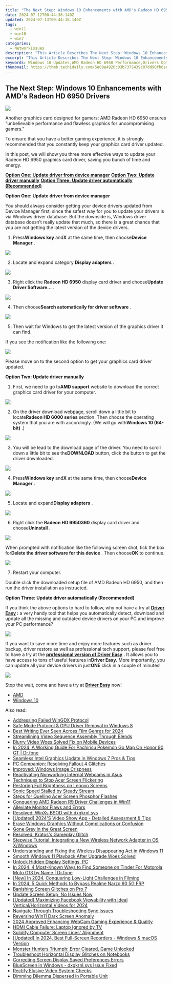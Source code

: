 ```yaml
---
title: "The Next Step: Windows 10 Enhancements with AMD's Radeon HD 6950 Drivers"
date: 2024-07-12T00:44:38.140Z
updated: 2024-07-13T00:44:38.140Z
tags:
  - win11
  - win10
  - win7
categories:
  - NetworkIssues
description: "This Article Describes The Next Step: Windows 10 Enhancements with AMD's Radeon HD 6950 Drivers"
excerpt: "This Article Describes The Next Step: Windows 10 Enhancements with AMD's Radeon HD 6950 Drivers"
keywords: Windows 10 Updates,AMD Radeon HD 6950 Performance,Drivers Optimization,AMD Graphics Card Compatibility,Radeon Drivers Windows 10,Graphics Card Upgrades,Gaming Performance Enhancement
thumbnail: https://thmb.techidaily.com/5e09a4926c03b7375439c87dd90fb6aec125852037ee13474e8f33d11312ce4c.jpg
---
```


## The Next Step: Windows 10 Enhancements with AMD's Radeon HD 6950 Drivers

![](https://images.drivereasy.com/wp-content/uploads/2017/01/img_587c9381d5cd7.jpg)
  
 Another graphics card designed for gamers: AMD Radeon HD 6950 ensures “unbelievable performance and flawless graphics for uncompromising gamers.”
  
 To ensure that you have a better gaming experience, it is strongly recommended that you constantly keep your graphics card driver updated.
  
 In this post, we will show you three more effective ways to update your Radeon HD 6950 graphics card driver, saving you bunch of time and energy.  
  
[**Option One: Update driver from device manager**](#1)
[**Option Two: Update driver manually**](#2)
[**Option Three: Update driver automatically (Recommended)**](#3)
  
 **Option One: Update driver from device manager**
  
 You should always consider getting your device drivers updated from Device Manager first, since the safest way for you to update your drivers is via Windows driver database. But the downside is, Windows driver database doesn’t really update that much, so there is a great chance that you are not getting the latest version of the device drivers.
  
 1) Press**Windows key** and**X** at the same time, then choose**Device Manager** .
  
![](https://images.drivereasy.com/wp-content/uploads/2017/01/img_586b799d15ed0.png)

 2) Locate and expand category **Display adapters** .
  
![](https://images.drivereasy.com/wp-content/uploads/2016/12/img_58633888b815f.jpg)

 3) Right click the **Radeon HD 6950**  display card driver and choose**Update Driver Software…** .  
  
![](https://images.drivereasy.com/wp-content/uploads/2016/12/img_58633adf15869.jpg)
  
 4) Then choose**Search automatically for driver software** .
  
![](https://images.drivereasy.com/wp-content/uploads/2016/12/img_58633bb7037e2.jpg)
  
 5) Then wait for Windows to get the latest version of the graphics driver it can find.
  
 If you see the notification like the following one:  
  
![](https://images.drivereasy.com/wp-content/uploads/2016/12/img_58633c3acc5d9.png)
  
 Please move on to the second option to get your graphics card driver updated.
  
 **Option Two: Update driver manually**
  
 1) First, we need to go to**AMD support** website to download the correct graphics card driver for your computer.
  
![](https://images.drivereasy.com/wp-content/uploads/2017/01/img_587c97e46d334.jpg)
  
 2) On the driver download webpage, scroll down a little bit to locate**Radeon HD 6000 series** section. Then choose the operating system that you are with accordingly. (We will go with**Windows 10 (64-bit)** .)

![](https://images.drivereasy.com/wp-content/uploads/2017/01/img_587c9803865c0.png)

 3) You will be lead to the download page of the driver. You need to scroll down a little bit to see the**DOWNLOAD** button, click the button to get the driver downloaded.  
  
![](https://images.drivereasy.com/wp-content/uploads/2017/01/img_587c9870672e8.jpg)

 4) Press**Windows key** and**X** at the same time, then choose**Device Manager** .
  
![](https://images.drivereasy.com/wp-content/uploads/2016/12/img_58633847649da.png)

 5) Locate and expand**Display adapters** .
  
![](https://images.drivereasy.com/wp-content/uploads/2016/12/img_58633888b815f.jpg)
  
 6) Right click the **Radeon HD 6950360** display card driver and choose**Uninstall** .
  
![](https://images.drivereasy.com/wp-content/uploads/2016/12/img_58633ead50985.jpg)

 When prompted with notification like the following screen shot, tick the box for**Delete the driver software for this device** . Then choose**OK** to continue.
  
![](https://images.drivereasy.com/wp-content/uploads/2016/12/img_5860d243e91ce.png)

 7) Restart your computer.
  
 Double click the downloaded setup file of AMD Radeon HD 6950, and then run the driver installation as instructed.
  
 **Option Three: Update driver automatically (Recommended)**
  
 If you think the above options to hard to follow, why not have a try at **[Driver Easy](https://tools.techidaily.com/drivereasy/download/) :** a very handy tool that helps you automatically detect, download and update all the missing and outdated device drivers on your PC and improve your PC performance?
  
![](https://images.drivereasy.com/wp-content/uploads/2017/04/img_58e89e907fb3f.png)

 If you want to save more time and enjoy more features such as driver backup, driver restore as well as professional tech support, please feel free to have a try at the [**professional version of Driver Easy**](https://tools.techidaily.com/drivereasy/download/) . It allows you to have access to tons of useful features in**Driver Easy.** More importantly, you can update all your device drivers in just**ONE** click in a couple of minutes!
  
![](https://images.drivereasy.com/wp-content/uploads/2017/04/img_58e89f1fa616d.jpg)
  
 Stop the wait, come and have a try at [**Driver Easy**](https://tools.techidaily.com/drivereasy/download/) now!

* [AMD](https://tools.techidaily.com/drivereasy/download/)
* [Windows 10](https://tools.techidaily.com/drivereasy/download/)

<ins class="adsbygoogle"
     style="display:block"
     data-ad-format="autorelaxed"
     data-ad-client="ca-pub-7571918770474297"
     data-ad-slot="1223367746"></ins>



<ins class="adsbygoogle"
     style="display:block"
     data-ad-client="ca-pub-7571918770474297"
     data-ad-slot="8358498916"
     data-ad-format="auto"
     data-full-width-responsive="true"></ins>



<span class="atpl-alsoreadstyle">Also read:</span>
<div><ul>
<li><a href="https://network-issues.techidaily.com/addressing-failed-wingdx-protocol/"><u>Addressing Failed WinGDX Protocol</u></a></li>
<li><a href="https://network-issues.techidaily.com/safe-mode-protocol-and-gpu-driver-removal-in-windows-8/"><u>Safe Mode Protocol & GPU Driver Removal in Windows 8</u></a></li>
<li><a href="https://extra-information.techidaily.com/best-writing-ever-seen-across-film-genres-for-2024/"><u>Best Writing Ever Seen Across Film Genres for 2024</u></a></li>
<li><a href="https://remote-screen-capture.techidaily.com/streamlining-video-sequence-assembly-through-blends/"><u>Streamlining Video Sequence Assembly Through Blends</u></a></li>
<li><a href="https://facebook-clips.techidaily.com/blurry-video-woes-solved-fix-on-mobile-devices/"><u>Blurry Video Woes Solved  Fix on Mobile Devices</u></a></li>
<li><a href="https://pokemon-go-android.techidaily.com/in-2024-a-working-guide-for-pachirisu-pokemon-go-map-on-honor-90-gt-drfone-by-drfone-virtual-android/"><u>In 2024, A Working Guide For Pachirisu Pokemon Go Map On Honor 90 GT | Dr.fone</u></a></li>
<li><a href="https://network-issues.techidaily.com/seamless-intel-graphics-update-in-windows-7-pros-and-tips/"><u>Seamless Intel Graphics Update in Windows 7 Pros & Tips</u></a></li>
<li><a href="https://network-issues.techidaily.com/pc-companion-resolving-fallout-4-glitches/"><u>PC Companion: Resolving Fallout 4 Glitches</u></a></li>
<li><a href="https://network-issues.techidaily.com/improved-windows-image-crispness/"><u>Improved: Windows Image Crispness</u></a></li>
<li><a href="https://network-issues.techidaily.com/reactivating-nonworking-internal-webcams-in-asus/"><u>Reactivating Nonworking Internal Webcams in Asus</u></a></li>
<li><a href="https://network-issues.techidaily.com/techniques-to-stop-acer-screen-flickering/"><u>Techniques to Stop Acer Screen Flickering</u></a></li>
<li><a href="https://network-issues.techidaily.com/restoring-full-brightness-on-lenovo-screens/"><u>Restoring Full Brightness on Lenovo Screens</u></a></li>
<li><a href="https://network-issues.techidaily.com/sonic-speed-stalled-by-steady-stream/"><u>Sonic Speed Stalled by Steady Stream</u></a></li>
<li><a href="https://network-issues.techidaily.com/steps-for-quelling-acer-screen-phosphor-flashes/"><u>Steps for Quelling Acer Screen Phosphor Flashes</u></a></li>
<li><a href="https://network-issues.techidaily.com/conquering-amd-radeon-r9-driver-challenges-in-win11/"><u>Conquering AMD Radeon R9 Driver Challenges in Win11</u></a></li>
<li><a href="https://network-issues.techidaily.com/alleviate-monitor-flaws-and-errors/"><u>Alleviate Monitor Flaws and Errors</u></a></li>
<li><a href="https://network-issues.techidaily.com/resolved-winxs-bsod-with-dxgkrnlsys/"><u>Resolved: WinXs BSOD with dxgkrnl.sys</u></a></li>
<li><a href="https://extra-information.techidaily.com/updated-2024s-video-show-app-detailed-assessment-and-tips/"><u>[Updated] 2024'S Video Show App - Detailed Assessment & Tips</u></a></li>
<li><a href="https://network-issues.techidaily.com/erase-windows-graphics-without-complications-or-confusion/"><u>Erase Windows Graphics Without Complications or Confusion</u></a></li>
<li><a href="https://network-issues.techidaily.com/gone-grey-in-the-great-screen/"><u>Gone Grey in the Great Screen</u></a></li>
<li><a href="https://network-issues.techidaily.com/resolved-kratoss-gameplay-glitch/"><u>Resolved: Kratos's Gameplay Glitch</u></a></li>
<li><a href="https://network-issues.techidaily.com/stepwise-tutorial-integrating-a-new-wireless-network-adapter-in-os-xwindows/"><u>Stepwise Tutorial: Integrating a New Wireless Network Adapter in OS X/Windows</u></a></li>
<li><a href="https://network-issues.techidaily.com/understanding-and-fixing-the-wireless-disappearing-act-in-windows-11/"><u>Understanding and Fixing the Wireless Disappearing Act in Windows 11</u></a></li>
<li><a href="https://network-issues.techidaily.com/smooth-windows-11-playback-after-upgrade-woes-solved/"><u>Smooth Windows 11 Playback After Upgrade Woes Solved</u></a></li>
<li><a href="https://network-issues.techidaily.com/unlock-hidden-display-settings-pc/"><u>Unlock Hidden Display Settings, PC</u></a></li>
<li><a href="https://location-social.techidaily.com/in-2024-4-most-known-ways-to-find-someone-on-tinder-for-motorola-moto-g13-by-name-drfone-by-drfone-virtual-android/"><u>In 2024, 4 Most-Known Ways to Find Someone on Tinder For Motorola Moto G13 by Name | Dr.fone</u></a></li>
<li><a href="https://facebook-record-videos.techidaily.com/new-in-2024-conquering-low-light-challenges-in-filming/"><u>[New] In 2024, Conquering Low-Light Challenges in Filming</u></a></li>
<li><a href="https://android-frp.techidaily.com/in-2024-5-quick-methods-to-bypass-realme-narzo-60-5g-frp-by-drfone-android/"><u>In 2024, 5 Quick Methods to Bypass Realme Narzo 60 5G FRP</u></a></li>
<li><a href="https://network-issues.techidaily.com/banishing-screen-glitches-on-pro-7/"><u>Banishing Screen Glitches on Pro 7</u></a></li>
<li><a href="https://network-issues.techidaily.com/update-screen-setup-no-issues-now/"><u>Update Screen Setup, No Issues Now</u></a></li>
<li><a href="https://facebook-video-content.techidaily.com/updated-maximizing-facebook-viewability-with-ideal-verticalhorizontal-videos-for-2024/"><u>[Updated] Maximizing Facebook Viewability with Ideal Vertical/Horizontal Videos for 2024</u></a></li>
<li><a href="https://network-issues.techidaily.com/navigate-through-troubleshooting-sync-issues/"><u>Navigate Through Troubleshooting Sync Issues</u></a></li>
<li><a href="https://network-issues.techidaily.com/reversing-win11-dark-screen-anomaly/"><u>Reversing Win11 Dark Screen Anomaly</u></a></li>
<li><a href="https://on-screen-recording.techidaily.com/2024-approved-enhancing-webcam-gaming-experience-and-quality/"><u>2024 Approved  Enhancing WebCam Gaming Experience & Quality</u></a></li>
<li><a href="https://network-issues.techidaily.com/hdmi-cable-failure-laptop-ignored-by-tv/"><u>HDMI Cable Failure: Laptop Ignored by TV</u></a></li>
<li><a href="https://network-issues.techidaily.com/solidify-computer-screen-lines-alignment/"><u>Solidify Computer Screen Lines' Alignment</u></a></li>
<li><a href="https://video-screen-grab.techidaily.com/updated-in-2024-best-full-screen-recorders-windows-and-macos-version/"><u>[Updated] In 2024, Best Full-Screen Recorders - Windows & macOS Version</u></a></li>
<li><a href="https://network-issues.techidaily.com/monster-hunters-triumph-error-cleared-game-unlocked/"><u>Monster Hunters Triumph: Error Cleared, Game Unlocked</u></a></li>
<li><a href="https://network-issues.techidaily.com/troubleshoot-horizontal-display-glitches-on-notebooks/"><u>Troubleshoot Horizontal Display Glitches on Notebooks</u></a></li>
<li><a href="https://network-issues.techidaily.com/correcting-screen-display-saved-preferences-errors/"><u>Correcting Screen Display Saved Preferences Errors</u></a></li>
<li><a href="https://network-issues.techidaily.com/bluescreen-in-windows-dxgkrnlsys-issue-fixed/"><u>BlueScreen in Windows - dxgkrnl.sys Issue Fixed</u></a></li>
<li><a href="https://network-issues.techidaily.com/rectify-elusive-video-system-checks/"><u>Rectify Elusive Video System Checks</u></a></li>
<li><a href="https://network-issues.techidaily.com/dimming-dilemma-dispersed-in-portable-unit/"><u>Dimming Dilemma Dispersed in Portable Unit</u></a></li>
</ul></div>
